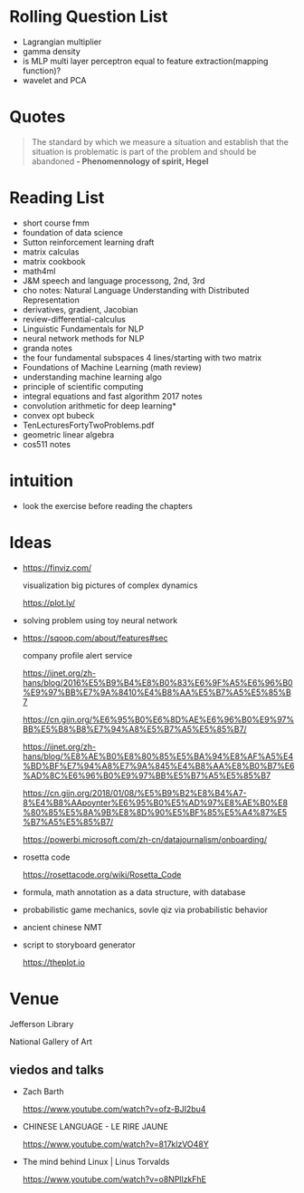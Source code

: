 # Rolling Question List

- Lagrangian multiplier
- gamma density
- is MLP multi layer perceptron equal to feature extraction(mapping function)?
- wavelet and PCA

# Quotes

> The standard by which we measure a situation and establish that the situation is problematic is part of the problem and should be abandoned
__- Phenomennology of spirit, Hegel__

# Reading List

- short course fmm
- foundation of data science
- Sutton reinforcement learning draft
- matrix calculas
- matrix cookbook
- math4ml
- J&M speech and language processong, 2nd, 3rd
- cho notes: Natural Language Understanding with Distributed Representation
- derivatives, gradient, Jacobian
- review-differential-calculus
- Linguistic Fundamentals for NLP
- neural network methods for NLP
- granda notes
- the four fundamental subspaces 4 lines/starting with two matrix
- Foundations of Machine Learning (math review)
- understanding machine learning algo
- principle of scientific computing
- integral equations and fast algorithm 2017 notes
- convolution arithmetic for deep learning*
- convex opt bubeck
- TenLecturesFortyTwoProblems.pdf
- geometric linear algebra
- cos511 notes

# intuition

- look the exercise before reading the chapters

# Ideas

- https://finviz.com/
  
  visualization big pictures of complex dynamics

  https://plot.ly/

- solving problem using toy neural network

- https://sqoop.com/about/features#sec
  
  company profile alert service

  https://ijnet.org/zh-hans/blog/2016%E5%B9%B4%E8%B0%83%E6%9F%A5%E6%96%B0%E9%97%BB%E7%9A%8410%E4%B8%AA%E5%B7%A5%E5%85%B7

  https://cn.gijn.org/%E6%95%B0%E6%8D%AE%E6%96%B0%E9%97%BB%E5%B8%B8%E7%94%A8%E5%B7%A5%E5%85%B7/

  https://ijnet.org/zh-hans/blog/%E8%AE%B0%E8%80%85%E5%BA%94%E8%AF%A5%E4%BD%BF%E7%94%A8%E7%9A%845%E4%B8%AA%E8%B0%B7%E6%AD%8C%E6%96%B0%E9%97%BB%E5%B7%A5%E5%85%B7

  https://cn.gijn.org/2018/01/08/%E5%B9%B2%E8%B4%A7-8%E4%B8%AApoynter%E6%95%B0%E5%AD%97%E8%AE%B0%E8%80%85%E5%8A%9B%E8%8D%90%E5%BF%85%E5%A4%87%E5%B7%A5%E5%85%B7/

  https://powerbi.microsoft.com/zh-cn/datajournalism/onboarding/

- rosetta code
  
  https://rosettacode.org/wiki/Rosetta_Code

- formula, math annotation as a data structure, with database

- probabilistic game mechanics, sovle qiz via probabilistic behavior 

- ancient chinese NMT

- script to storyboard generator
  
  https://theplot.io

# Venue

Jefferson Library

National Gallery of Art

## viedos and talks
  
- Zach Barth

  https://www.youtube.com/watch?v=ofz-BJI2bu4

- CHINESE LANGUAGE - LE RIRE JAUNE

  https://www.youtube.com/watch?v=817klzVO48Y

- The mind behind Linux | Linus Torvalds

  https://www.youtube.com/watch?v=o8NPllzkFhE